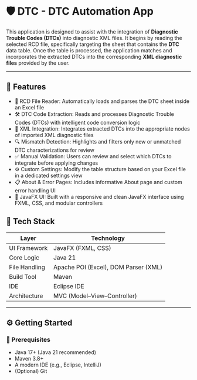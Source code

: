 
# 🛡️ DTC - DTC Automation App

This application is designed to assist with the integration of **Diagnostic Trouble Codes (DTCs)** into diagnostic XML files. It begins by reading the selected RCD file, specifically targeting the sheet that contains the **DTC** data table. Once the table is processed, the application matches and incorporates the extracted DTCs into the corresponding **XML diagnostic files** provided by the user.

---

## 🚀 Features

- 📂 RCD File Reader: Automatically loads and parses the DTC sheet inside an Excel file
- 🛠️ DTC Code Extraction: Reads and processes Diagnostic Trouble Codes (DTCs) with intelligent code conversion logic
- 📑 XML Integration: Integrates extracted DTCs into the appropriate nodes of imported XML diagnostic files
- 🔍 Mismatch Detection: Highlights and filters only new or unmatched DTC characterizations for review
- ✅ Manual Validation: Users can review and select which DTCs to integrate before applying changes
- ⚙️ Custom Settings: Modify the table structure based on your Excel file in a dedicated settings view
- 📋 About & Error Pages: Includes informative About page and custom error handling UI
- 🧰 JavaFX UI: Built with a responsive and clean JavaFX interface using FXML, CSS, and modular controllers
  
## 🧠 Tech Stack

| Layer         | Technology                           |
| ------------- | ------------------------------------ |
| UI Framework  | JavaFX (FXML, CSS)                   |
| Core Logic    | Java 21                              |
| File Handling | Apache POI (Excel), DOM Parser (XML) |
| Build Tool    | Maven                                |
| IDE           | Eclipse IDE                          |
| Architecture  | MVC (Model–View–Controller)          |

---

## ⚙️ Getting Started

### 🔧 Prerequisites

- Java 17+ (Java 21 recommended)
- Maven 3.8+
- A modern IDE (e.g., Eclipse, IntelliJ)
- (Optional) Git

